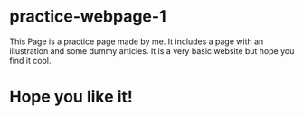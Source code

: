 # practice-webpage-1

This Page is a practice page made by me.
It includes a page with an illustration and
some dummy articles.
It is a very basic website but hope you find it cool.

# Hope you like it!
